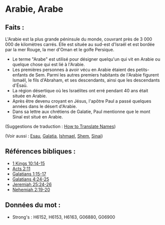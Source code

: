 # Arabie, Arabe

## Faits :

L'Arabie est la plus grande péninsule du monde, couvrant près de 3 000 000 de kilomètres carrés. Elle est située au sud-est d'Israël et est bordée par la mer Rouge, la mer d'Oman et le golfe Persique.

* Le terme "Arabe" est utilisé pour désigner quelqu'un qui vit en Arabie ou quelque chose qui est lié à l'Arabie.
* Les premières personnes à avoir vécu en Arabie étaient des petits-enfants de Sem. Parmi les autres premiers habitants de l'Arabie figurent Ismaël, le fils d'Abraham, et ses descendants, ainsi que les descendants d'Ésaü.
* La région désertique où les Israélites ont erré pendant 40 ans était située en Arabie.
* Après être devenu croyant en Jésus, l'apôtre Paul a passé quelques années dans le désert d'Arabie.
* Dans sa lettre aux chrétiens de Galatie, Paul mentionne que le mont Sinaï est situé en Arabie.

(Suggestions de traduction : [How to Translate Names](rc://en/ta/man/translate/translate-names))

(Voir aussi : [Esau](../names/esau.md), [Galatia](../names/galatia.md), [Ishmael](../names/ishmael.md), [Shem](../names/shem.md), [Sinai](../names/sinai.md))

## Références bibliques :

* [1 Kings 10:14-15](rc://en/tn/help/1ki/10/14)
* [Acts 2:11](rc://en/tn/help/act/02/11)
* [Galatians 1:15-17](rc://en/tn/help/gal/01/15)
* [Galatians 4:24-25](rc://en/tn/help/gal/04/24)
* [Jeremiah 25:24-26](rc://en/tn/help/jer/25/24)
* [Nehemiah 2:19-20](rc://en/tn/help/neh/02/19)

## Données du mot :

* Strong's : H6152, H6153, H6163, G06880, G06900
